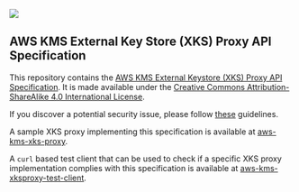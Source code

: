 ![](https://github.com/aws/aws-kms-xksproxy-api-spec/actions/workflows/ci.yml/badge.svg)

## AWS KMS External Key Store (XKS) Proxy API Specification

This repository contains the [AWS KMS External Keystore (XKS) Proxy API Specification](xks_proxy_api_spec.md
). It is made available under the [Creative Commons Attribution-ShareAlike 4.0 International License](LICENSE).


If you discover a potential security issue, please follow [these](CONTRIBUTING.md#security-issue-notifications) guidelines.

A sample XKS proxy implementing this specification is available at [aws-kms-xks-proxy](https://github.com/aws-samples/aws-kms-xks-proxy).

A `curl` based test client that can be used to check if a specific XKS proxy implementation complies with this specification is available at [aws-kms-xksproxy-test-client](https://github.com/aws-samples/aws-kms-xksproxy-test-client).





